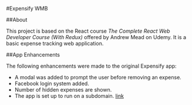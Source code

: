 #Expensify WMB

##About

This project is based on the React course *The Complete React Web Developer Course (With Redux)* offered by Andrew Mead on Udemy.
It is a basic expense tracking web application.

##App Enhancements

The following enhancements were made to the original Expensify app:

* A modal was added to prompt the user before removing an expense.
* Facebook login system added.
* Number of hidden expenses are shown.
* The app is set up to run on a subdomain. [link](http://expensify.equipp.co.za/)

<!-- # Git Commands

git init - Create a new git repo
git status - View the changes to your project code
git add - Add files to staging area
git commit - Creates a new commit with files from staging area
git log - View recent commits -->